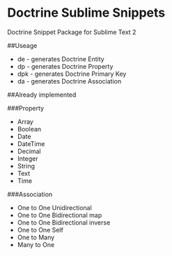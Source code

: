 Doctrine Sublime Snippets
=========================

Doctrine Snippet Package for Sublime Text 2

##Useage

* de - generates Doctrine Entity
* dp - generates Doctrine Property
* dpk - generates Doctrine Primary Key
* da - generates Doctrine Association

##Already implemented

###Property

* Array
* Boolean
* Date
* DateTime
* Decimal
* Integer
* String
* Text
* Time

###Association

* One to One Unidirectional
* One to One Bidirectional map
* One to One Bidirectional inverse
* One to One Self
* One to Many
* Many to One